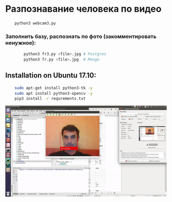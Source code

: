 # Разпознавание человека по видео

```bash
    python3 webcam3.py
```
### Заполнить базу, распознать по фото (закомментировать ненужное):
```bash    
        python3 fr3.py <file>.jpg # Postgres
        python3 fr.py <file>.jpg  # Mongo
```
## Installation on Ubuntu 17.10:
```bash
    sudo apt-get install python3-tk -y
    sudo apt install python3-opencv -y
    pip3 install -r requrements.txt
```    

![](gif.gif)

